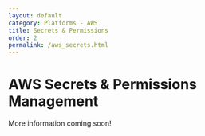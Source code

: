 ```yaml
---
layout: default
category: Platforms - AWS
title: Secrets & Permissions
order: 2
permalink: /aws_secrets.html
---
```


# AWS Secrets & Permissions Management

More information coming soon!
